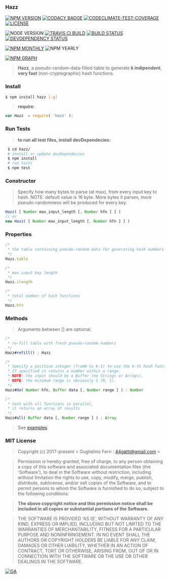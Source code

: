 ### Hazz

[![NPM VERSION](http://img.shields.io/npm/v/hazz.svg?style=flat)](https://www.npmjs.org/package/hazz)
[![CODACY BADGE](https://img.shields.io/codacy/b18ed7d95b0a4707a0ff7b88b30d3def.svg?style=flat)](https://www.codacy.com/public/44gatti/hazz)
[![CODECLIMATE-TEST-COVERAGE](https://img.shields.io/codeclimate/coverage/github/rootslab/hazz.svg?style=flat)](https://codeclimate.com/github/rootslab/hazz)
[![LICENSE](http://img.shields.io/badge/license-MIT-blue.svg?style=flat)](https://github.com/rootslab/hazz#mit-license)

![NODE VERSION](https://img.shields.io/node/v/hazz.svg)
[![TRAVIS CI BUILD](http://img.shields.io/travis/rootslab/hazz.svg?style=flat)](http://travis-ci.org/rootslab/hazz)
[![BUILD STATUS](http://img.shields.io/david/rootslab/hazz.svg?style=flat)](https://david-dm.org/rootslab/hazz)
[![DEVDEPENDENCY STATUS](http://img.shields.io/david/dev/rootslab/hazz.svg?style=flat)](https://david-dm.org/rootslab/hazz#info=devDependencies)

[![NPM MONTHLY](http://img.shields.io/npm/dm/hazz.svg?style=flat)](http://npm-stat.com/charts.html?package=hazz)
![NPM YEARLY](https://img.shields.io/npm/dy/hazz.svg)

[![NPM GRAPH](https://nodei.co/npm/hazz.png?downloads=true&downloadRank=true&stars=true)](https://nodei.co/npm/hazz/)

> __Hazz__, a pseudo-random-data-filled-table to generate __k indipendent__, __very fast__ (non-cryptographic) hash functions.


### Install

```bash
$ npm install hazz [-g]
```

> __require__:

```javascript
var Hazz  = require( 'hazz' );
```
### Run Tests

> __to run all test files, install devDependecies:__

```bash
 $ cd hazz/
 # install or update devDependecies
 $ npm install 
 # run tests
 $ npm test
```


### Constructor

> Specify how many bytes to parse (at max), from every
> input key to hash.
> NOTE: default value is 16 byte. More bytes it parses,
> more pseudo-randomness will be produced for every key.

```javascript
Hazz( [ Number max_input_length [, Number hfn ] ] )
// or
new Hazz( [ Number max_input_length [, Number hfn ] ] )
```

###  Properties


```javascript
/*
 * the table containing pseudo-random data for generating hash numbers 
 */
Hazz.table

/*
 * max input key length  
 */
Hazz.ilength

/*
 * total number of hash functions  
 */
Hazz.hfn
```

### Methods

> Arguments between [] are optional.

```javascript
/*
 * re-fill table with fresh pseudo-random numbers
 */
Hazz#refill() : Hazz

/*
 * Specify a positive integer (from0 to k-1) to use the k-th hash function
 * If specified it returns a number within a range.
 * NOTE: the input should be a Buffer (no Strings or Arrays).
 * NOTE: the minimum range is obviously 2 (0, 1).
 */
Hazz#do( Number hfn, Buffer data [, Number range ] ) : Number

/*
 * hash with all functions in parallel,
 * it returns an array of results
 */
Hazz#all( Buffer data [, Number range ] ) : Array


```

> See [examples](example/).

### MIT License

> Copyright (c) 2017-present &lt; Guglielmo Ferri : 44gatti@gmail.com &gt;

> Permission is hereby granted, free of charge, to any person obtaining
> a copy of this software and associated documentation files (the
> 'Software'), to deal in the Software without restriction, including
> without limitation the rights to use, copy, modify, merge, publish,
> distribute, sublicense, and/or sell copies of the Software, and to
> permit persons to whom the Software is furnished to do so, subject to
> the following conditions:

> __The above copyright notice and this permission notice shall be
> included in all copies or substantial portions of the Software.__

> THE SOFTWARE IS PROVIDED 'AS IS', WITHOUT WARRANTY OF ANY KIND,
> EXPRESS OR IMPLIED, INCLUDING BUT NOT LIMITED TO THE WARRANTIES OF
> MERCHANTABILITY, FITNESS FOR A PARTICULAR PURPOSE AND NONINFRINGEMENT.
> IN NO EVENT SHALL THE AUTHORS OR COPYRIGHT HOLDERS BE LIABLE FOR ANY
> CLAIM, DAMAGES OR OTHER LIABILITY, WHETHER IN AN ACTION OF CONTRACT,
> TORT OR OTHERWISE, ARISING FROM, OUT OF OR IN CONNECTION WITH THE
> SOFTWARE OR THE USE OR OTHER DEALINGS IN THE SOFTWARE.

[![GA](https://ga-beacon.appspot.com/UA-53998692-1/hazz/Readme?pixel)](https://github.com/igrigorik/ga-beacon)